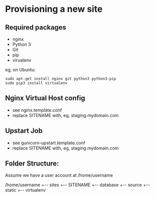 Provisioning a new site
=======================

## Required packages

* nginx
* Python 3
* Git
* pip
* virualenv

eg, on Ubuntu:

    sudo apt-get install nginx git python3 python3-pip
    sudo pip3 install virtualenv

## Nginx Virtual Host config

* see nginx.template.conf
* replace SITENAME with, eg, staging.mydomain.com

## Upstart Job

* see gunicorn-upstart.template.conf
* replace SITENAME with, eg, staging.mydomain.com

## Folder Structure:
Assume we have a user account at /home/username

/home/username
+-- sites
   +-- SITENAME
      +-- database
      +-- source
      +-- static
      +-- virtualenv